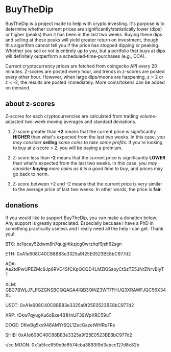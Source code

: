 # BuyTheDip

BuyTheDip is a project made to help with crypto investing. It's purpose is to determine whether current prices are significantly/statistically lower (dips) or higher (peaks) than it has been in the last two weeks. Buying these dips and selling at these peaks will yield greater return on investment, though this algorithm cannot tell you if the price has stopped dipping or peaking. Whether you sell or not is entirely up to you, but a portfolio that buys at dips will definitely outperform a scheduled-time-purchases (e.g., DCA). 

Current cryptocurrency prices are fetched from coingecko API every 20 minutes. Z-scores are posted every hour, and trends in z-scores are posted every other hour. However, when large dips/moons are happening, z > 2 or z < -2, the results are posted immediately. More coins/tokens can be added on demand. 


## about z-scores

Z-scores for each cryptocurrencies are calculated from trading volume-adjusted two-week moving averages and standard deviations. 

1. Z-score greater than **+2** means that the current price is significantly **HIGHER** than what's expected from the last two weeks. In this case, *you may consider ***selling*** some coins to take some profits*. If you're looking to buy at z-score > 2, you will be paying a premium.

2. Z-score less than **-2** means that the current price is significantly **LOWER** than what's expected from the last two weeks. In this case, *you may consider ***buying*** more coins as it is a good time to buy*, and prices may go back to norm. 

3. Z-score between +2 and -2 means that the current price is very similar to the average price of last two weeks. In other words, the price is **fair**. 


## donations
If you would like to support BuyTheDip, you can make a donation below. Any support is greatly appreciated. Especially becuase I have a PhD in something practically useless and I really need all the help I can get. Thank you!

BTC: bc1qcay52dwm8h7qugj4tkzjcg0wrzhqf9jsh62sgn

ETH: 0xA1e608C40C88B83e3325a9f25E0523BE8bC977d2

ADA: Ae2tdPwUPEZMc9Jp6RVE4SfCKpQCQD4LMZKiSaoyCtSzTE5JNrZNrvBiyTT

XLM: GBC7BWLJ7LPGZGNSBOQQAGA4IQB3OINZ3WT7FHUQ3XRAWFJQC56X34XL

USDT: 0xA1e608C40C88B83e3325a9f25E0523BE8bC977d2

XRP: rDkw7qyugKu6oBxe4B1HnUF39WpKRC59uT

DOGE: DKwBg5xx946AMYrSQL1ZecGazetWHRe7Rs

SHIB: 0xA1e608C40C88B83e3325a9f25E0523BE8bC977d2

r/cc MOON: 0x1a5fce959e9e6574cba3893f9d3abcc127d8c82b
